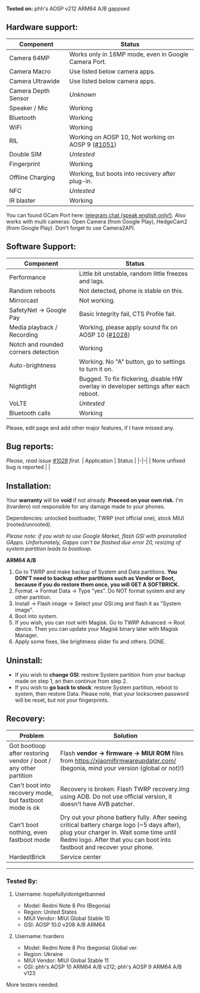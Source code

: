 **Tested on:**
phh's AOSP v212 ARM64 A/B gappsed

## Hardware support:
| Component | Status |
|-|-|
| Camera 64MP | Works only in 16MP mode, even in Google Camera Port. |
| Camera Macro | Use listed below camera apps. |
| Camera Ultrawide | Use listed below camera apps. |
| Camera Depth Sensor | *Unknown* |
| Speaker / Mic | Working |
| Bluetooth | Working |
| WiFi | Working |
| RIL | Working on AOSP 10, Not working on AOSP 9 ([#1051](https://github.com/phhusson/treble_experimentations/issues/1051)) |
| Double SIM | *Untested* |
| Fingerprint | Working |
| Offline Charging | Working, but boots into recovery after plug-in. |
| NFC | *Untested* |
| IR blaster | Working |

You can found GCam Port here: [telegram chat (speak english only!)](https://t.me/rn8pro_gcam).
Also works with multi cameras: Open Camera (from Google Play), HedgeCam2 (from Google Play). Don't forget to use Camera2API.

## Software Support:
| Component | Status |
|-|-|
| Performance | Little bit unstable, random little freezes and lags. |
| Random reboots | Not detected, phone is stable on this. |
| Mirrorcast | Not working. |
| SafetyNet -> Google Pay | Basic Integrity fail, CTS Profile fail. | 
| Media playback / Recording | Working, please apply sound fix on AOSP 10 ([#1028](https://github.com/phhusson/treble_experimentations/issues/1028)) |
| Notch and rounded corners detection | Working |
| Auto-brightness | Working. No "A" button, go to settings to turn it on. |
| Nightlight | Bugged. To fix flickering, disable HW overlay in developer settings after each reboot. |
| VoLTE | *Untested* |
| Bluetooth calls | Working |

Please, edit page and add other major features, if I have missed any.

## Bug reports:
*Please, read issue [#1028](https://github.com/phhusson/treble_experimentations/issues/1028) first.*
| Application | Status |
|-|-|
| None unfixed bug is reported |  |

## Installation:
Your **warranty** will be **void** if not already. **Proceed on your own risk.** I'm (tvardero) not responsible for any damage made to your phones.

Dependencies: unlocked bootloader, TWRP (not official one), stock MIUI (rooted/unrooted).

*Please note: if you wish to use Google Market, flash GSI with preinstalled GApps. Unfortunately, Gapps can't be flashed due error 20, resizing of system partition leads to bootloop.*

**ARM64 A/B**

1. Go to TWRP and make backup of System and Data partitions. **You DON'T need to backup other partitions such as Vendor or Boot, because if you do restore them once, you will GET A SOFTBRICK.**
2. Format -> Format Data -> Type "yes". Do NOT format system and any other partition.
3. Install -> Flash image -> Select your GSI.img and flash it as "System image".
4. Boot into system.
5. If you wish, you can root with Magisk. Go to TWRP Advanced -> Root device. Then you can update your Magisk binary later with Magisk Manager.
6. Apply some fixes, like brightness slider fix and others. DONE.

## Uninstall: 
 - If you wish to **change GSI**: restore System partition from your backup made on step 1, an then continue from step 2.
 - If you wish to **go back to stock**: restore System partition, reboot to system, then restore Data. Please note, that your lockscreen password will be reset, but not your fingerprints.

## Recovery:
| Problem | Solution |
|-|-|
| Got bootloop after restoring vendor / boot / any other partition | Flash **vendor -> firmware -> MIUI ROM** files from https://xiaomifirmwareupdater.com/ (begonia, mind your version (global or not)!) |
| Can't boot into recovery mode, but fastboot mode is ok | Recovery is broken. Flash TWRP recovery.img using ADB. Do not use official version, it doesn't have AVB patcher. |
| Can't boot nothing, even fastboot mode | Dry out your phone battery fully. After seeing critical battery charge logo (~5 days after), plug your charger in. Wait some time until Redmi logo. After that you can boot into fastboot and recover your phone. |
| HardestBrick | Service center |

---

### Tested By:
1. Username: hopefullyidontgetbanned
   - Model: Redmi Note 8 Pro (Begonia)
   - Region: United States
   - MIUI Vendor: MIUI Global Stable 10
   - GSI: AOSP 10.0 v208 A/B ARM64

2. Username: tvardero
   - Model: Redmi Note 8 Pro (begonia) Global ver.
   - Region: Ukraine
   - MIUI Vendor: MIUI Global Stable 11
   - GSI: phh's AOSP 10 ARM64 A/B v212; phh's AOSP 9 ARM64 A/B v123

More testers needed.